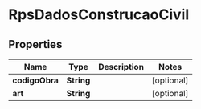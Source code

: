 

# RpsDadosConstrucaoCivil


## Properties

| Name | Type | Description | Notes |
|------------ | ------------- | ------------- | -------------|
|**codigoObra** | **String** |  |  [optional] |
|**art** | **String** |  |  [optional] |



